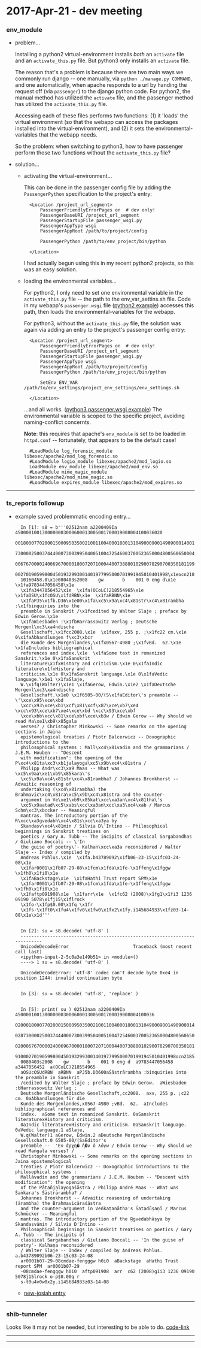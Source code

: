 2017-Apr-21 - dev meeting
=========================

### env_module

- problem...

    Installing a python2 virtual-environment installs _both_ an `activate` file and an `activate_this.py` file. But python3 only installs an `activate` file.

    The reason that's a problem is because there are two main ways we commonly run django -- one manually, via `python ./manage.py COMMAND`, and one automatically, when apache responds to a url by handing the request off (via `passenger`) to the django python code. For python2, the manual method has utilized the `activate` file, and the passenger method has utilized the `activate_this.py` file.

    Accessing each of these files performs two functions: (1) it 'loads' the virtual environment (so that the webapp can access the packages installed into the virtual-environment), and (2) it sets the environmental-variables that the webapp needs.

    So the problem: when switching to python3, how to have passenger perform those two functions without the `activate_this.py` file?

- solution...

    - activating the virtual-environment...

        This can be done in the passenger config file by adding the `PassengerPython` specification to the project's entry:

            <Location /project_url_segment>
                PassengerFriendlyErrorPages on  # dev only!
                PassengerBaseURI /project_url_segment
                PassengerStartupFile passenger_wsgi.py
                PassengerAppType wsgi
                PassengerAppRoot /path/to/project/config

                PassengerPython /path/to/env_project/bin/python

            </Location>

        I had actually begun using this in my recent python2 projects, so this was an easy solution.

    - loading the environmental variables...

        For python2, I only need to set one environmental variable in the `activate_this.py` file -- the path to the env_var_settins.sh file. Code in my webapp's `passenger.wsgi` file ([python2 example](https://github.com/Brown-University-Library/iip/blob/93e8ed7d28dc48eeefefe72a34a20d7f51b1f1a6/iip_config/passenger_wsgi.py#L28-L33)) accesses this path, then loads the environmental-variables for the webapp.

        For python3, without the `activate_this.py` file, the solution was again via adding an entry to the project's passenger config entry:

            <Location /project_url_segment>
                PassengerFriendlyErrorPages on  # dev only!
                PassengerBaseURI /project_url_segment
                PassengerStartupFile passenger_wsgi.py
                PassengerAppType wsgi
                PassengerAppRoot /path/to/project/config
                PassengerPython /path/to/env_project/bin/python

                SetEnv ENV_VAR /path/to/env_settings/project_env_settings/env_settings.sh

            </Location>

        ...and all works. ([python3 passenger.wsgi example](https://github.com/birkin/ts_reporting_project/blob/master/config/passenger_wsgi.py)) The environmental variable is scoped to the specific project, avoiding naming-conflict concernts.

        __Note__: this requires that apache's `env_module` is set to be loaded in `httpd.conf` -- fortunately, that appears to be the default case!

            #LoadModule log_forensic_module libexec/apache2/mod_log_forensic.so
            #LoadModule logio_module libexec/apache2/mod_logio.so
            LoadModule env_module libexec/apache2/mod_env.so
            #LoadModule mime_magic_module libexec/apache2/mod_mime_magic.so
            #LoadModule expires_module libexec/apache2/mod_expires.so

---


### ts_reports followup

- example saved problemmatic encoding entry...

        In [1]: s8 = b'''02512nam a2200409Ia 4500001001300000003000600013005001700019008004100036020
        00180007702000150009503500210011004000180013104900090014909000140015824501150017226000870028
        73000025003744400073003995040051004725460037005236500048005606500045006086500023006536500020
        00676700002400696700001800720710004400738880102900782907003501811998004501846910001401891910
        002701905998004501932993001401977995000701991945010401998\x1eocn218554965\x1eOCoLC\x1e200904
        10160458.0\x1e080403s2008    gw       b    001 0 eng d\x1e  \x1fa9783447056458\x1e
        \x1fa3447056452\x1e  \x1fa(OCoLC)218554965\x1e  \x1faOSU\x1fcOSU\x1fdRBN\x1e  \x1faRBNN\x1e
        \x1faPJ5\x1fb.D36\x1e00\x1fa\xc5\x9a\xc4\x81str\xc4\x81rambha :\x1fbinquiries into the
        preamble in Sanskrit /\x1fcedited by Walter Slaje ; preface by Edwin Gerow.\x1e
        \x1faWiesbaden :\x1fbHarrassowitz Verlag ; Deutsche Morgenl\xc3\xa4ndische
        Gesellschaft,\x1fcc2008.\x1e  \x1faxv, 255 p. ;\x1fc22 cm.\x1e 0\x1faAbhandlungen f\xc3\xbcr
        die Kunde des Morgenlandes,\x1fx0567-4980 ;\x1fvBd.  62.\x1e  \x1faIncludes bibliographical
        references and index.\x1e  \x1faSome text in romanized Sanskrit.\x1e 0\x1faSanskrit
        literature\x1fxHistory and criticism.\x1e 0\x1faIndic literature\x1fxHistory and
        criticism.\x1e 0\x1faSanskrit language.\x1e 0\x1faVedic language.\x1e1 \x1faSlaje,
        W.\x1fq(Walter)\x1e1 \x1faGerow, Edwin.\x1e2 \x1faDeutsche Morgenl\xc3\xa4ndische
        Gesellschaft.\x1e0 \x1f6505-00/(S\x1faEditor\'s preamble --  \'\xce\x95\xce\xbd
        \xcc\x93\xce\xb1\xcf\x81\xcf\x87\xce\xb7\xe4 \xcc\x93\xce\xb7\xe4\xce\xbd \xcc\x93\xce\xbf
        \xce\xbb\xcc\x81\xce\xbf\xce\xb3w / Edwin Gerow -- Why should we read Ma\xe1\xb9\x85gala
        verses? / Christopher Minkowski -- Some remarks on the opening sections in Jaina
        epistemological treaties / Piotr Balcerwicz -- Doxographic introductions to the
        philosophical systems : Mall\xc4\x81vadin and the grammarians / J.E.M. Houben -- "Descent
        with modification": the opening of the P\xc4\x81ta\xc3\xb1jalayoga\xc5\x9b\xc4\x81stra /
        Philipp Andr\xc3\xa9 Maas -- What was \xc5\x9aa\xe1\xb9\x85kara\'s
        \xc5\x9a\xc4\x81str\xc4\x81rambha? / Johannes Bronkhorst -- Advaitic reasoning of
        undertaking (\xc4\x81rambha) the Brahmavic\xc4\x81ra\xc5\x9b\xc4\x81stra and the counter-
        argument in Ve\xe1\xb9\x85kat\xcc\xa3an\xc4\x81tha\'s
        \xc5\x9aatad\xc5\xabs\xcc\xa3an\xcc\xa3\xc4\xab / Marcus Schm\xc3\xbccker -- Meaningful
        mantras. The introductory portion of the R\xcc\xa3gvedabh\xc4\x81s\xcc\xa3ya by
        Skandasv\xc4\x81min / Silvia D\'Intino -- Philosophical beginnings in Sanskrit treatises on
        poetics / Gary A. Tubb -- The incipits of classical Sargabandhas / Giuliano Boccali -- \'In
        the guise of poetry\'- Kalhan\xcc\xa3a reconsidered / Walter Slaje -- Index / compiled by
        Andreas Pohlus.\x1e  \x1fa.b43789092\x1fb06-23-15\x1fc03-24-08\x1e
        \x1far0001\x1fb07-29-08\x1fcm\x1fda\x1fe-\x1ffeng\x1fggw \x1fh0\x1fi0\x1e
        \x1faBackstage\x1e  \x1faHathi Trust report SPM\x1e
        \x1far0001\x1fb07-29-08\x1fcm\x1fda\x1fe-\x1ffeng\x1fggw \x1fh0\x1fi0\x1e
        \x1faftp091908\x1e  \x1farr\x1e  \x1fc62 (2008)\x1fg1\x1fi3 1236 09190 5078\x1fj15\x1flrock
        \x1fo-\x1fp$0.00\x1fq \x1fr
        \x1fs-\x1ft0\x1fu4\x1fv0\x1fw0\x1fx2\x1fy.i145684933\x1fz03-14-08\x1e\x1d'''


        In [2]: su = s8.decode( 'utf-8' )
        ---------------------------------------------------------------------------
        UnicodeDecodeError                        Traceback (most recent call last)
        <ipython-input-2-5c0a3e149b51> in <module>()
        ----> 1 su = s8.decode( 'utf-8' )

        UnicodeDecodeError: 'utf-8' codec can't decode byte 0xe4 in position 1244: invalid continuation byte


        In [3]: su = s8.decode( 'utf-8', 'replace' )


        In [5]: print( su ) 02512nam a2200409Ia 4500001001300000003000600013005001700019008004100036
        02000180007702000150009503500210011004000180013104900090014909000140015824501150017226000870
        02873000025003744400073003995040051004725460037005236500048005606500045006086500023006536500
        02000676700002400696700001800720710004400738880102900782907003501811998004501846910001401891
        910002701905998004501932993001401977995000701991945010401998ocn218554965OCoLC20090410160458.
        0080403s2008    gw       b    001 0 eng d  a9783447056458  a3447056452  a(OCoLC)218554965
        aOSUcOSUdRBN  aRBNN  aPJ5b.D3600aŚāstrārambha :binquiries into the preamble in Sanskrit
        /cedited by Walter Slaje ; preface by Edwin Gerow.  aWiesbaden :bHarrassowitz Verlag ;
        Deutsche Morgenländische Gesellschaft,cc2008.  axv, 255 p. ;c22 cm. 0aAbhandlungen für die
        Kunde des Morgenlandes,x0567-4980 ;vBd.  62.  aIncludes bibliographical references and
        index.  aSome text in romanized Sanskrit. 0aSanskrit literaturexHistory and criticism.
        0aIndic literaturexHistory and criticism. 0aSanskrit language. 0aVedic language.1 aSlaje,
        W.q(Walter)1 aGerow, Edwin.2 aDeutsche Morgenländische Gesellschaft.0 6505-00/(SaEditor's
        preamble --  'Εν ̓αρχη� ̓η�ν ̓ο λ́ογw / Edwin Gerow -- Why should we read Maṅgala verses? /
        Christopher Minkowski -- Some remarks on the opening sections in Jaina epistemological
        treaties / Piotr Balcerwicz -- Doxographic introductions to the philosophical systems :
        Mallāvadin and the grammarians / J.E.M. Houben -- "Descent with modification": the opening
        of the Pātañjalayogaśāstra / Philipp André Maas -- What was Śaṅkara's Śāstrārambha? /
        Johannes Bronkhorst -- Advaitic reasoning of undertaking (ārambha) the Brahmavicāraśāstra
        and the counter-argument in Veṅkaṭanātha's Śatadūṣaṇī / Marcus Schmücker -- Meaningful
        mantras. The introductory portion of the Ṛgvedabhāṣya by Skandasvāmin / Silvia D'Intino --
        Philosophical beginnings in Sanskrit treatises on poetics / Gary A. Tubb -- The incipits of
        classical Sargabandhas / Giuliano Boccali -- 'In the guise of poetry'- Kalhaṇa reconsidered
        / Walter Slaje -- Index / compiled by Andreas Pohlus.  a.b43789092b06-23-15c03-24-08
        ar0001b07-29-08cmdae-fengggw h0i0  aBackstage  aHathi Trust report SPM  ar0001b07-29
        -08cmdae-fengggw h0i0  aftp091908  arr  c62 (2008)g1i3 1236 09190 5078j15lrock o-p$0.00q r
        s-t0u4v0w0x2y.i145684933z03-14-08

    - [new-josiah entry](https://search.library.brown.edu/catalog/b4378909)

---


### shib-tunneler

Looks like it may not be needed, but interesting to be able to do. [code-link](https://github.com/birkin/illiad_shib_user_switch/blob/c0af68de83dd1a5e91f5526f183fbcc1f158f03f/tunneler.py#L55-L65)


---

---

